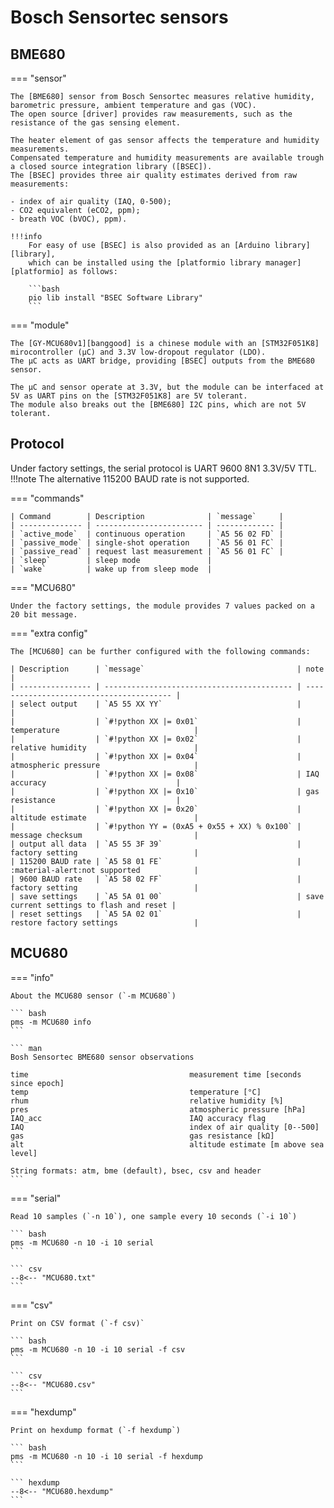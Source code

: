 # Bosch Sensortec sensors

## BME680

=== "sensor"

    The [BME680] sensor from Bosch Sensortec measures relative humidity, barometric pressure, ambient temperature and gas (VOC).
    The open source [driver] provides raw measurements, such as the resistance of the gas sensing element.

    The heater element of gas sensor affects the temperature and humidity measurements.
    Compensated temperature and humidity measurements are available trough a closed source integration library ([BSEC]).
    The [BSEC] provides three air quality estimates derived from raw measurements:

    - index of air quality (IAQ, 0-500);
    - CO2 equivalent (eCO2, ppm);
    - breath VOC (bVOC), ppm).

    !!!info
        For easy of use [BSEC] is also provided as an [Arduino library][library],
        which can be installed using the [platformio library manager][platformio] as follows:

        ```bash
        pio lib install "BSEC Software Library"
        ```

[BME680]:   https://www.bosch-sensortec.com/media/boschsensortec/downloads/datasheets/bst-bme680-ds001.pdf
[driver]:   https://github.com/BoschSensortec/BME680_driver
[BSEC]:     https://www.bosch-sensortec.com/software-tools/software/bsec/
[library]:  https://github.com/BoschSensortec/BSEC-Arduino-library
[platformio]: https://platformio.org/lib/show/6979/BSEC%20Software%20Library/installation

=== "module"

    The [GY-MCU680v1][banggood] is a chinese module with an [STM32F051K8] mirocontroller (μC) and 3.3V low-dropout regulator (LDO).
    The μC acts as UART bridge, providing [BSEC] outputs from the BME680 sensor.

    The μC and sensor operate at 3.3V, but the module can be interfaced at 5V as UART pins on the [STM32F051K8] are 5V tolerant.
    The module also breaks out the [BME680] I2C pins, which are not 5V tolerant.

[STM32F051K8]:  https://www.st.com/en/microcontrollers-microprocessors/stm32f051k8.html
[banggood]:     https://www.banggood.com/GY-MCU680V1-BME680-Temperature-Humidity-Pressure-Indoor-Air-Quality-IAQ-Sensor-Module-p-1416437.html
[MCU680]:       http://myosuploads3.banggood.com/products/20190218/20190218203950GYMPU680.rar

## Protocol

Under factory settings, the serial protocol is UART 9600 8N1 3.3V/5V TTL.
!!!note
    The alternative 115200 BAUD rate is not supported.

=== "commands"

    | Command        | Description              | `message`     |
    | -------------- | ------------------------ | ------------- |
    | `active_mode`  | continuous operation     | `A5 56 02 FD` |
    | `passive_mode` | single-shot operation    | `A5 56 01 FC` |
    | `passive_read` | request last measurement | `A5 56 01 FC` |
    | `sleep`        | sleep mode               |
    | `wake`         | wake up from sleep mode  |

=== "MCU680"

    Under the factory settings, the module provides 7 values packed on a 20 bit message.

=== "extra config"

    The [MCU680] can be further configured with the following commands:

    | Description      | `message`                                  | note                                     |
    | ---------------- | ------------------------------------------ | ---------------------------------------- |
    | select output    | `A5 55 XX YY`                              |                                          |
    |                  | `#!python XX |= 0x01`                      | temperature                              |
    |                  | `#!python XX |= 0x02`                      | relative humidity                        |
    |                  | `#!python XX |= 0x04`                      | atmospheric pressure                     |
    |                  | `#!python XX |= 0x08`                      | IAQ accuracy                             |
    |                  | `#!python XX |= 0x10`                      | gas resistance                           |
    |                  | `#!python XX |= 0x20`                      | altitude estimate                        |
    |                  | `#!python YY = (0xA5 + 0x55 + XX) % 0x100` | message checksum                         |
    | output all data  | `A5 55 3F 39`                              | factory setting                          |
    | 115200 BAUD rate | `A5 58 01 FE`                              | :material-alert:not supported            |
    | 9600 BAUD rate   | `A5 58 02 FF`                              | factory setting                          |
    | save settings    | `A5 5A 01 00`                              | save current settings to flash and reset |
    | reset settings   | `A5 5A 02 01`                              | restore factory settings                 |

## MCU680

=== "info"

    About the MCU680 sensor (`-m MCU680`)

    ``` bash
    pms -m MCU680 info
    ```

    ``` man
    Bosh Sensortec BME680 sensor observations

    time                                    measurement time [seconds since epoch]
    temp                                    temperature [°C]
    rhum                                    relative humidity [%]
    pres                                    atmospheric pressure [hPa]
    IAQ_acc                                 IAQ accuracy flag
    IAQ                                     index of air quality [0--500]
    gas                                     gas resistance [kΩ]
    alt                                     altitude estimate [m above sea level]

    String formats: atm, bme (default), bsec, csv and header
    ```

=== "serial"

    Read 10 samples (`-n 10`), one sample every 10 seconds (`-i 10`)

    ``` bash
    pms -m MCU680 -n 10 -i 10 serial
    ```

    ``` csv
    --8<-- "MCU680.txt"
    ```

=== "csv"

    Print on CSV format (`-f csv)`

    ``` bash
    pms -m MCU680 -n 10 -i 10 serial -f csv
    ```

    ``` csv
    --8<-- "MCU680.csv"
    ```

=== "hexdump"

    Print on hexdump format (`-f hexdump`)

    ``` bash
    pms -m MCU680 -n 10 -i 10 serial -f hexdump
    ```

    ``` hexdump
    --8<-- "MCU680.hexdump"
    ```
